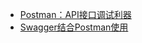 
* [Postman：API接口调试利器](http://www.macrozheng.com/#/reference/postman)
* [Swagger结合Postman使用](http://www.macrozheng.com/#/reference/swagger_postman)
